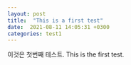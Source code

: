 ```yaml
---
layout: post
title:  "This is a first test"
date:  2021-08-11 14:05:31 +0300
categories: test1
---
```


이것은 첫번째 테스트.
This is the first test.
